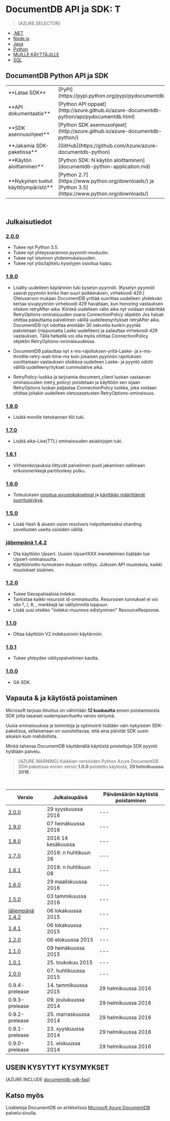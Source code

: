 <properties 
    pageTitle="DocumentDB Python API & SDK | Microsoft Azure" 
    description="Lisätietoja Python API ja SDK esimerkiksi release päivämäärät ja käytöstä poistaminen päivämäärien välillä kunkin DocumentDB Python SDK-versiossa tehdyt muutokset." 
    services="documentdb" 
    documentationCenter="python" 
    authors="rnagpal" 
    manager="jhubbard" 
    editor="cgronlun"/>

<tags 
    ms.service="documentdb" 
    ms.workload="data-services" 
    ms.tgt_pltfrm="na" 
    ms.devlang="python" 
    ms.topic="article" 
    ms.date="09/29/2016" 
    ms.author="rnagpal"/>

# <a name="documentdb-apis-and-sdks"></a>DocumentDB API ja SDK: T

> [AZURE.SELECTOR]
- [.NET](documentdb-sdk-dotnet.md)
- [Node.js](documentdb-sdk-node.md)
- [Java](documentdb-sdk-java.md)
- [Python](documentdb-sdk-python.md)
- [MUILLE KÄYTTÄJILLE](https://go.microsoft.com/fwlink/?LinkId=402413)
- [SQL](https://msdn.microsoft.com/library/azure/dn782250.aspx)

## <a name="documentdb-python-api-and-sdk"></a>DocumentDB Python API ja SDK

<table>
<tr><td>**Lataa SDK**</td><td>[PyPI](https://pypi.python.org/pypi/pydocumentdb)</td></tr>
<tr><td>**API dokumentaatio**</td><td>[Python API oppaat](http://azure.github.io/azure-documentdb-python/api/pydocumentdb.html)</td></tr>
<tr><td>**SDK asennusohjeet**</td><td>[Python SDK asennusohjeet](http://azure.github.io/azure-documentdb-python/)</td></tr>
<tr><td>**Jakamia SDK-paketissa**</td><td>[GitHub](https://github.com/Azure/azure-documentdb-python)</td></tr>
<tr><td>**Käytön aloittaminen**</td><td>[Python SDK: N käytön aloittaminen](documentdb-python-application.md)</td></tr>
<tr><td>**Nykyinen tuetut käyttöympäristö**</td><td>[Python 2.7](https://www.python.org/downloads/) ja [Python 3.5](https://www.python.org/downloads/)</td></tr>
</table></br>

## <a name="release-notes"></a>Julkaisutiedot

### <a name="a-name200200httpspypipythonorgpypipydocumentdb200"></a><a name="2.0.0"/>[2.0.0](https://pypi.python.org/pypi/pydocumentdb/2.0.0)
- Tukee nyt Python 3.5.
- Tukee nyt yhteysvarannon pyynnöt-moduulin.
- Tukee nyt istunnon yhdenmukaisuuden.
- Tukee nyt ylös/lajittelu kyselyjen osioitua loppu.


### <a name="a-name190190httpspypipythonorgpypipydocumentdb190"></a><a name="1.9.0"/>[1.9.0](https://pypi.python.org/pypi/pydocumentdb/1.9.0)
- Lisätty uudelleen käytännön tuki kyselyn pyynnöt. (Kyselyn pyynnöt saavat pyynnön korko liian suuri poikkeuksen, virhekoodi 429.) Oletusarvon mukaan DocumentDB yrittää suorittaa uudelleen yhdeksän kertaa sivupyynnön virhekoodi 429 havaitaan, kun honoring vastauksen otsikon retryAfter-aika. Kiinteä uudelleen välin aika nyt voidaan määrittää RetryOptions-ominaisuuden osana ConnectionPolicy objektin Jos haluat ohittaa palauttama palvelimen välillä uudelleenyritykset retryAfter aika. DocumentDB nyt odottaa enintään 30 sekuntia kunkin pyytää pakotetaan (riippumatta Laske uudelleen) ja palauttaa virhekoodi 429 vastauksen. Tällä hetkellä voi olla myös ohittaa ConnectionPolicy objektin RetryOptions-ominaisuudessa.

- DocumentDB palauttaa nyt x-ms-rajoituksen-yritä-Laske- ja x-ms-throttle-retry-wait-time-ms kuin jokaisen pyynnön rajoituksen osoittamaan vastauksen otsikkoa uudelleen Laske- ja pyyntö odotti välillä uudelleenyritykset cummulative aika.

- RetryPolicy-luokka ja tarjoamia document_client luokan vastaavan ominaisuuden (retry_policy) poistetaan ja käyttöön sen sijaan RetryOptions luokan paljastaa ConnectionPolicy luokka, joka voidaan ohittaa joitakin uudelleen oletusasetusten RetryOptions-ominaisuus.

### <a name="a-name180180httpspypipythonorgpypipydocumentdb180"></a><a name="1.8.0"/>[1.8.0](https://pypi.python.org/pypi/pydocumentdb/1.8.0)
  - Lisätä monille tietokannan tilit tuki.

### <a name="a-name170170httpspypipythonorgpypipydocumentdb170"></a><a name="1.7.0"/>[1.7.0](https://pypi.python.org/pypi/pydocumentdb/1.7.0)
- Lisätä aika-Live(TTL) ominaisuuden asiakirjojen tuki.

### <a name="a-name161161httpspypipythonorgpypipydocumentdb161"></a><a name="1.6.1"/>[1.6.1](https://pypi.python.org/pypi/pydocumentdb/1.6.1)
- Virheenkorjauksia liittyvät palvelimen puoli jakaminen sallimaan erikoismerkkejä partitionkey polku.

### <a name="a-name160160httpspypipythonorgpypipydocumentdb160"></a><a name="1.6.0"/>[1.6.0](https://pypi.python.org/pypi/pydocumentdb/1.6.0)
- Toteutuksen [osioitua sivustokokoelmat](documentdb-partition-data.md) ja [käyttäjän määrittämät suorituskykyä](documentdb-performance-levels.md). 

### <a name="a-name150150httpspypipythonorgpypipydocumentdb150"></a><a name="1.5.0"/>[1.5.0](https://pypi.python.org/pypi/pydocumentdb/1.5.0)
- Lisää Hash & alueen osion resolvers helpottamiseksi sharding sovellusten useita osioiden välillä.

### <a name="a-name142142httpspypipythonorgpypipydocumentdb142"></a><a name="1.4.2"/>[jäljempänä 1.4.2](https://pypi.python.org/pypi/pydocumentdb/1.4.2)
- Ota käyttöön Upsert. Uusien UpsertXXX menetelmien lisätään tue Upsert-ominaisuutta.
- Käyttöönotto-tunnuksen mukaan reititys. Julkisen API muutoksia, kaikki muutokset sisäinen.

### <a name="a-name120120httpspypipythonorgpypipydocumentdb120"></a><a name="1.2.0"/>[1.2.0](https://pypi.python.org/pypi/pydocumentdb/1.2.0)
- Tukee Geospatiaalisia indeksi.
- Tarkistaa kaikki resurssit id-ominaisuutta. Resurssien tunnukset ei voi olla ?, /, #, \, merkkejä tai välilyönnillä loppuun.
- Lisää uusi otsikko "indeksi muunnos edistyminen" ResourceResponse.

### <a name="a-name110110httpspypipythonorgpypipydocumentdb110"></a><a name="1.1.0"/>[1.1.0](https://pypi.python.org/pypi/pydocumentdb/1.1.0)
- Ottaa käyttöön V2 indeksoinnin käytännön.

### <a name="a-name101101httpspypipythonorgpypipydocumentdb101"></a><a name="1.0.1"/>[1.0.1](https://pypi.python.org/pypi/pydocumentdb/1.0.1)
- Tukee yhteyden välityspalvelimen kautta.

### <a name="a-name100100httpspypipythonorgpypipydocumentdb100"></a><a name="1.0.0"/>[1.0.0](https://pypi.python.org/pypi/pydocumentdb/1.0.0)
- GA SDK.

## <a name="release--retirement-dates"></a>Vapauta & ja käytöstä poistaminen
Microsoft tarjoaa ilmoitus on vähintään **12 kuukautta** ennen poistamisesta SDK jotta tasaiset uudempaan/tuettu versio siirtymä.

Uusia ominaisuuksia ja toimintoja ja optimointi lisätään vain nykyiseen SDK-paketissa, sellaisenaan on suositeltavaa, että aina päivität SDK uusin aikaisin kuin mahdollista. 

Minkä tahansa DocumentDB käyttämällä käytöstä poistettuja SDK pyyntö hylätään palvelu.

> [AZURE.WARNING]
Kaikkien versioiden Python Azure DocumentDB SDK-paketissa ennen versio **1.0.0** poistettu käytöstä, **29 helmikuussa 2016**. 

<br/>

| Versio | Julkaisupäivä | Päivämäärän käytöstä poistaminen 
| ---     | ---          | ---
| [2.0.0](#2.0.0) | 29 syyskuussa 2016 |---
| [1.9.0](#1.9.0) | 07 heinäkuussa 2016 |---
| [1.8.0](#1.8.0) | 2016 14 kesäkuussa |---
| [1.7.0](#1.7.0) | 2016: n huhtikuun 26 |---
| [1.6.1](#1.6.1) | 2016: n huhtikuun 08 |---
| [1.6.0](#1.6.0) | 29 maaliskuussa 2016 |---
| [1.5.0](#1.5.0) | 03 tammikuussa 2016 |---
| [jäljempänä 1.4.2](#1.4.2) | 06 lokakuussa 2015 |---
| [1.4.1](#1.4.1) | 06 lokakuussa 2015 |---
| [1.2.0](#1.2.0) | 06 elokuussa 2015 |---
| [1.1.0](#1.1.0) | 09 heinäkuussa 2015 |---
| [1.0.1](#1.0.1) | 25. toukokuu 2015 |---
| [1.0.0](#1.0.0) | 07. huhtikuussa 2015 |---
| 0.9.4-prelease | 14. tammikuussa 2015 | 29 helmikuussa 2016
| 0.9.3-prelease | 09. joulukuussa 2014 | 29 helmikuussa 2016
| 0.9.2-prelease | 25. marraskuussa 2014 | 29 helmikuussa 2016
| 0.9.1-prelease | 23. syyskuussa 2014 | 29 helmikuussa 2016
| 0.9.0-prelease | 21. elokuussa 2014 | 29 helmikuussa 2016

## <a name="faq"></a>USEIN KYSYTYT KYSYMYKSET
[AZURE.INCLUDE [documentdb-sdk-faq](../../includes/documentdb-sdk-faq.md)]

## <a name="see-also"></a>Katso myös

Lisätietoja DocumentDB on artikkelissa [Microsoft Azure DocumentDB](https://azure.microsoft.com/services/documentdb/) palvelu‑sivulla. 

